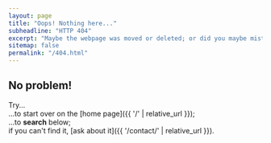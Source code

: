 ```yaml
---
layout: page
title: "Oops! Nothing here..."
subheadline: "HTTP 404"
excerpt: "Maybe the webpage was moved or deleted; or did you maybe mistype the link?"
sitemap: false
permalink: "/404.html"
---
```

## No problem!

Try...  
...to start over on the [home page]({{ '/' | relative_url }});  
...to **search** below;  
if you can't find it, [ask about it]({{ '/contact/' | relative_url }}).

